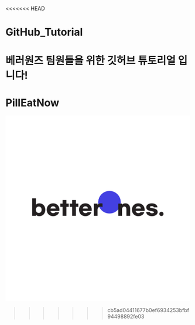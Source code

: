 <<<<<<< HEAD
# GitHub_Tutorial
베러원즈 팀원들을 위한 깃허브 튜토리얼 입니다!
=======
# PillEatNow

![BetterOnesLogo](./베러원즈로고.png)
>>>>>>> cb5ad04411677b0ef6934253bfbf94498892fe03
